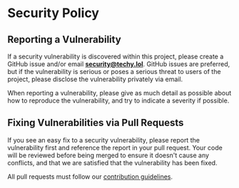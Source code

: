# Security Policy

## Reporting a Vulnerability

If a security vulnerability is discovered within this project, please create a GitHub issue and/or email **security@techy.lol**. GitHub issues are preferred, but if the vulnerability is serious or poses a serious threat to users of the project, please disclose the vulnerability privately via email.

When reporting a vulnerability, please give as much detail as possible about how to reproduce the vulnerability, and try to indicate a severity if possible.

## Fixing Vulnerabilities via Pull Requests

If you see an easy fix to a security vulnerability, please report the vulnerability first and reference the report in your pull request. Your code will be reviewed before being merged to ensure it doesn't cause any conflicts, and that we are satisfied that the vulnerability has been fixed.

All pull requests must follow our [contribution guidelines](https://github.com/NerdyTechy/Melody/blob/master/CONTRIBUTING.md).
